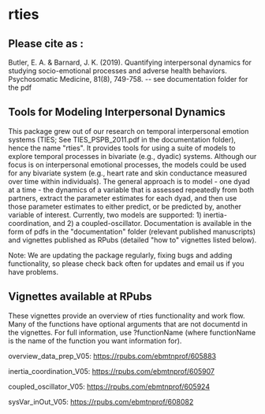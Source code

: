 # rties

## Please cite as : 
Butler, E. A. & Barnard, J. K. (2019). Quantifying interpersonal dynamics for studying socio-emotional processes and adverse health behaviors. Psychosomatic Medicine, 81(8), 749-758.
-- see documentation folder for the pdf

## Tools for Modeling Interpersonal Dynamics
This package grew out of our research on temporal interpersonal emotion systems (TIES; See TIES_PSPB_2011.pdf in the documentation folder), hence the name "rties". It provides tools for using a suite of models to explore temporal processes in bivariate (e.g., dyadic) systems. Although our focus is on interpersonal emotional processes, the models could be used for any bivariate system (e.g., heart rate and skin conductance measured over time within individuals). The general approach is to model - one dyad at a time - the dynamics of a variable that is assessed repeatedly from both partners, extract the parameter estimates for each dyad, and then use those parameter estimates to either predict, or be predicted by, another variable of interest. Currently, two models are supported: 1) inertia-coordination, and 2) a coupled-oscillator. Documentation is available in the form of pdfs in the "documentation" folder (relevant published manuscripts) and vignettes published as RPubs (detailed "how to" vignettes listed below).

Note: We are updating the package regularly, fixing bugs and adding functionality, so please check back often for updates and email us if you have problems.

## Vignettes available at RPubs

These vignettes provide an overview of rties functionality and work flow. Many of the functions have optional arguments that are not documentd in the vignettes. For full information, use ?functionName (where functionName is the name of the function you want information for).

overview_data_prep_V05: https://rpubs.com/ebmtnprof/605883

inertia_coordination_V05: https://rpubs.com/ebmtnprof/605907

coupled_oscillator_V05: https://rpubs.com/ebmtnprof/605924

sysVar_inOut_V05: https://rpubs.com/ebmtnprof/608082
